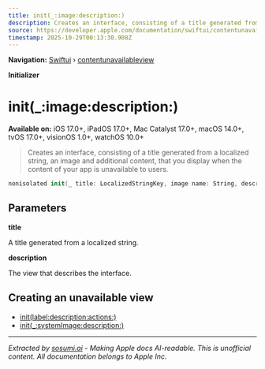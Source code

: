 ```yaml
---
title: init(_:image:description:)
description: Creates an interface, consisting of a title generated from a localized string, an image and additional content, that you display when the content of your app is unavailable to users.
source: https://developer.apple.com/documentation/swiftui/contentunavailableview/init(_:image:description:)
timestamp: 2025-10-29T00:13:30.908Z
---
```


**Navigation:** [Swiftui](/documentation/swiftui) › [contentunavailableview](/documentation/swiftui/contentunavailableview)

**Initializer**

# init(_:image:description:)

**Available on:** iOS 17.0+, iPadOS 17.0+, Mac Catalyst 17.0+, macOS 14.0+, tvOS 17.0+, visionOS 1.0+, watchOS 10.0+

> Creates an interface, consisting of a title generated from a localized string, an image and additional content, that you display when the content of your app is unavailable to users.

```swift
nonisolated init(_ title: LocalizedStringKey, image name: String, description: Text? = nil)
```

## Parameters

**title**

A title generated from a localized string.



**description**

The view that describes the interface.



## Creating an unavailable view

- [init(label:description:actions:)](/documentation/swiftui/contentunavailableview/init(label:description:actions:))
- [init(_:systemImage:description:)](/documentation/swiftui/contentunavailableview/init(_:systemimage:description:))

---

*Extracted by [sosumi.ai](https://sosumi.ai) - Making Apple docs AI-readable.*
*This is unofficial content. All documentation belongs to Apple Inc.*
